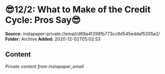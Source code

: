 # 😎12/2: What to Make of the Credit Cycle: Pros Say😎

**Source:** instapaper-private://email/d69a4f298fb773cc9d545eddaf5205a2/
**Folder:** Archive
**Added:** 2020-12-02T05:02:53




## Content
*Private content from instapaper_email*
